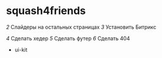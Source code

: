 # squash4friends

*2* Слайдеры на остальных страницах
*3* Установить Битрикс

*4* Сделать хедер
*5* Сделать футер
*6* Сделать 404

* ui-kit
